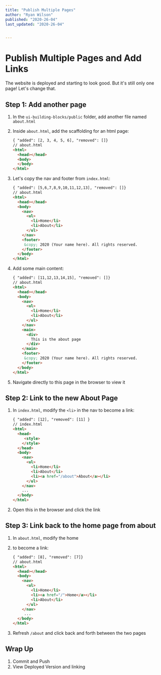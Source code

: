 ```yaml
---
title: "Publish Multiple Pages"
author: "Ryan Wilson"
published: "2020-26-04"
last_updated: "2020-26-04"


---
```


# Publish Multiple Pages and Add Links

The website is deployed and starting to look good. But it's still only one page! Let's change that.

## Step 1: Add another page

1. In the `ui-building-blocks/public` folder, add another file named `about.html`

2. Inside `about.html`, add the scaffolding for an html page:

   ```html
   { "added": [2, 3, 4, 5, 6], "removed": []}
   // about.html
   <html>
     <head></head>
     <body>
     </body>
   </html>
   ```

3. Let's copy the nav and footer from `index.html`:

   ```html
   { "added": [5,6,7,8,9,10,11,12,13], "removed": []}
   // about.html
   <html>
     <head></head>
     <body>
       <nav>
         <ul>
           <li>Home</li>
           <li>About</li>
         </ul>
       </nav>
       <footer>
       	&copy; 2020 (Your name here). All rights reserved.
       </footer>
     </body>
   </html>
   ```

4. Add some main content:

   ```html
   { "added": [11,12,13,14,15], "removed": []}
   // about.html
   <html>
     <head></head>
     <body>
       <nav>
         <ul>
           <li>Home</li>
           <li>About</li>
         </ul>
       </nav>
       <main>
         <div>
           This is the about page
         </div>
       </main>
       <footer>
       	&copy; 2020 (Your name here). All rights reserved.
       </footer>
     </body>
   </html>
   ```

5. Navigate directly to this page in the browser to view it



## Step 2: Link to the new About Page

1. In `index.html`, modify the `<li>` in the nav to become a link:

   ```html
   { "added": [12], "removed": [11] }
   // index.html
   <html>
     <head>
     	<style>
       </style>
     </head>
     <body>
       <nav>
         <ul>
           <li>Home</li>
           <li>About</li>
           <li><a href="/about">About</a></li>
         </ul>
       </nav>
       ...
     </body>
   </html>
   ```

2. Open this in the browser and click the link



## Step 3: Link back to the home page from about

1. In `about.html`, modify the home <li> to become a link:

   ```html
   { "added": [8], "removed": [7]}
   // about.html
   <html>
     <head></head>
     <body>
       <nav>
         <ul>
           <li>Home</li>
           <li><a href="/">Home</a></li>
           <li>About</li>
         </ul>
       </nav>
   		...
     </body>
   </html>
   ```

2. Refresh `/about` and click back and forth between the two pages



## Wrap Up

1. Commit and Push
2. View Deployed Version and linking